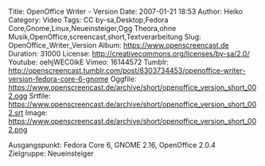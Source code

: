 Title: OpenOffice Writer - Version
Date: 2007-01-21 18:53
Author: Heiko
Category: Video
Tags: CC by-sa,Desktop,Fedora Core,Gnome,Linux,Neueinsteiger,Ogg Theora,ohne Musik,OpenOffice,screencast,short,Textverarbeitung
Slug: OpenOffice_Writer_Version
Album: https://www.openscreencast.de
Duration: 31000
License: http://creativecommons.org/licenses/by-sa/2.0/
Youtube: oehjWEC0ikE
Vimeo: 16144572
Tumblr: http://openscreencast.tumblr.com/post/8303734453/openoffice-writer-version-fedora-core-6-gnome
Oggfile: https://www.openscreencast.de/archive/short/openoffice_version_short_002.ogg
Srtfile: https://www.openscreencast.de/archive/short/openoffice_version_short_002.srt
Image: https://www.openscreencast.de/archive/short/openoffice_version_short_002.png

Ausgangspunkt: Fedora Core 6, GNOME 2.16, OpenOffice 2.0.4  
Zielgruppe: Neueinsteiger  

